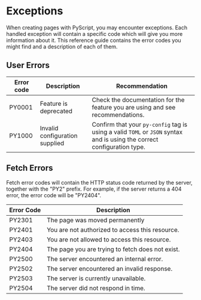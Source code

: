 # Exceptions

When creating pages with PyScript, you may encounter exceptions. Each handled exception will contain a specific code which will give you more information about it.
This reference guide contains the error codes you might find and a description of each of them.

## User Errors

| Error code | Description | Recommendation |
|------------|--------------------------------|----------------|
| PY0001     | Feature is deprecated | Check the documentation for the feature you are using and see recommendations. |
| PY1000     | Invalid configuration supplied | Confirm that your `py-config` tag is using a valid `TOML` or `JSON` syntax and is using the correct configuration type. |



## Fetch Errors

Fetch error codes will contain the HTTP status code returned by the server, together with the "PY2" prefix. For example, if the server returns a 404 error, the error code will be "PY2404".

| Error Code | Description |
|------------|--------------------------------------------------|
| PY2301     | The page was moved permanently |
| PY2401     | You are not authorized to access this resource. |
| PY2403     | You are not allowed to access this resource. |
| PY2404     | The page you are trying to fetch does not exist. |
| PY2500     | The server encountered an internal error. |
| PY2502     | The server encountered an invalid response. |
| PY2503     | The server is currently unavailable. |
| PY2504     | The server did not respond in time. |

